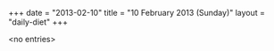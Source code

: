 +++
date = "2013-02-10"
title = "10 February 2013 (Sunday)"
layout = "daily-diet"
+++

<p>&lt;no entries&gt;</p>